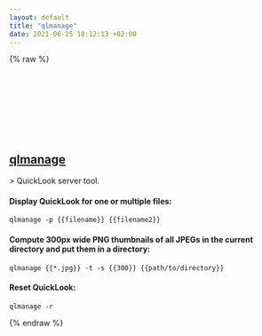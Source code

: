 ```yaml
---
layout: default
title: "qlmanage"
date: 2021-06-25 18:12:13 +02:00
---
```

{% raw %}
<h2 id="qlmanage">
  <a href="/en/osx/qlmanage.html">qlmanage</a> <a href="#qlmanage"><svg class="icon">
    <use href="/assets/images/unicode_sprite.svg#link" />
  </svg></a>
</h2>
> QuickLook server tool.

#### Display QuickLook for one or multiple files:
```shell
qlmanage -p {{filename}} {{filename2}}
```
#### Compute 300px wide PNG thumbnails of all JPEGs in the current directory and put them in a directory:
```shell
qlmanage {{*.jpg}} -t -s {{300}} {{path/to/directory}}
```
#### Reset QuickLook:
```shell
qlmanage -r
```
{% endraw %}